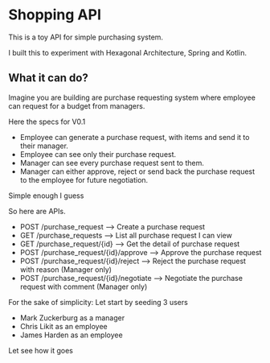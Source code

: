 # Shopping API

This is a toy API for simple purchasing system.

I built this to experiment with Hexagonal Architecture, Spring and Kotlin.

## What it can do?

Imagine you are building are purchase requesting system where employee can request for a budget from managers.


Here the specs for V0.1
- Employee can generate a purchase request, with items and send it to their manager.
- Employee can see only their purchase request.
- Manager can see every purchase request sent to them.
- Manager can either approve, reject or send back the purchase request to the employee for future negotiation.

Simple enough I guess

So here are APIs.

- POST /purchase_request --> Create a purchase request
- GET /purchase_requests --> List all purchase request I can view
- GET /purchase_request/{id} --> Get the detail of purchase request
- POST /purchase_request/{id}/approve --> Approve the purchase request
- POST /purchase_request/{id}/reject --> Reject the purchase request with reason (Manager only)
- POST /purchase_request/{id}/negotiate --> Negotiate the purchase request with comment (Manager only)

For the sake of simplicity: Let start by seeding 3 users
- Mark Zuckerburg as a manager
- Chris Likit as an employee
- James Harden as an employee

Let see how it goes